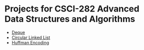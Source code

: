 # Projects for CSCI-282 Advanced Data Structures and Algorithms

- [Deque](/Deque/README.md)
- [Circular Linked List](/CiruclarLinkedList/README.md)
- [Huffman Encoding](/HuffmanEncoding/README.md)